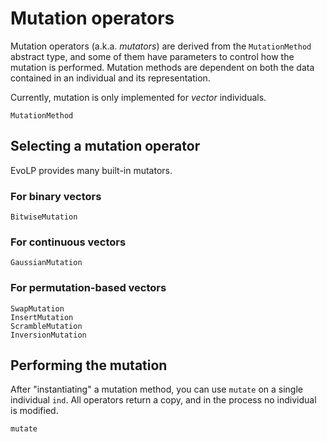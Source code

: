 # Mutation operators

Mutation operators (a.k.a. _mutators_) are derived from the `MutationMethod` abstract type, and some of them have parameters to control how the mutation is performed.
Mutation methods are dependent on both the data contained in an individual and its representation.

Currently, mutation is only implemented for _vector_ individuals.

```@docs
MutationMethod
```

## Selecting a mutation operator

EvoLP provides many built-in mutators.

### For binary vectors

```@docs
BitwiseMutation
```

### For continuous vectors

```@docs
GaussianMutation
```

### For permutation-based vectors

```@docs
SwapMutation
InsertMutation
ScrambleMutation
InversionMutation
```

## Performing the mutation

After "instantiating" a mutation method, you can use `mutate` on a single individual `ind`.
All operators return a copy, and in the process no individual is modified.

```@docs
mutate
```
